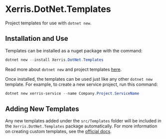 # Xerris.DotNet.Templates

Project templates for use with `dotnet new`.

## Installation and Use

Templates can be installed as a nuget package with the command:

```powershell
dotnet new --install Xerris.DotNet.Templates
```

Read more about `dotnet new` and project templates
[here](https://docs.microsoft.com/en-us/dotnet/core/tools/dotnet-new).

Once installed, the templates can be used just like any other `dotnet new`
template. For example, to create a new service project, run this command:

```powershell
dotnet new xerris-service --name Company.Project.ServiceName
```

## Adding New Templates

Any new templates added under the `src/Templates` folder will be included in the
`Xerris.DotNet.Templates` package automatically. For more information on
creating custom templates, see the [official docs](https://docs.microsoft.com/en-us/dotnet/core/tools/custom-templates).
